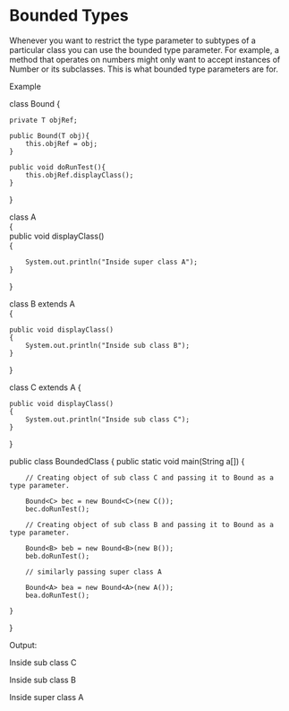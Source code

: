 # **Bounded Types**

Whenever you want to restrict the type parameter to subtypes of a particular class you can use the bounded type parameter. For example, a method that operates on numbers might only want to accept instances of Number or its subclasses. This is what bounded type parameters are for.

Example 

class Bound<T extends A>
{
	
	private T objRef;  
	 
	public Bound(T obj){ 
		this.objRef = obj; 
	} 
	   
	public void doRunTest(){  
		this.objRef.displayClass();  
	}  

}
  
class A     
{  
	public void displayClass()   
	{

		System.out.println("Inside super class A");  
	}
}

class B extends A  
{
	
    public void displayClass()  
	{
		System.out.println("Inside sub class B");  
	}
}

class C extends A
{
	
    public void displayClass() 
	{
		System.out.println("Inside sub class C"); 
	}
}

public class BoundedClass 
{
	public static void main(String a[]) 
	{
		
		// Creating object of sub class C and passing it to Bound as a type parameter.
		
        Bound<C> bec = new Bound<C>(new C());
		bec.doRunTest();
		
		// Creating object of sub class B and passing it to Bound as a type parameter. 
		
        Bound<B> beb = new Bound<B>(new B()); 
		beb.doRunTest(); 
		
		// similarly passing super class A  
		
        Bound<A> bea = new Bound<A>(new A());    
		bea.doRunTest();
		
	}
}

Output:

Inside sub class C

Inside sub class B

Inside super class A